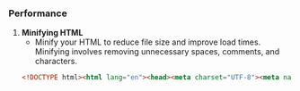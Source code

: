 ### Performance

1. **Minifying HTML**
   - Minify your HTML to reduce file size and improve load times. Minifying involves removing unnecessary spaces, comments, and characters.
   ```html
   <!DOCTYPE html><html lang="en"><head><meta charset="UTF-8"><meta name="viewport" content="width=device-width, initial-scale=1.0"><title>Minified HTML</title></head><body><h1>Hello World</h1></body></html>
   ```
